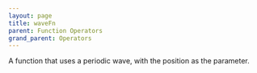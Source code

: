 ```yaml
---
layout: page
title: waveFn
parent: Function Operators
grand_parent: Operators
---
```


A function that uses a periodic wave, with the position as the parameter.
